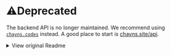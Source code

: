
#  ⚠️Deprecated

The backend API is no longer maintained. We recommend using [`chayns.codes`](https://chayns.site/chaynscodes-api-dokumentation) instead. A good place to start is [chayns.site/api](https://chayns.site/api).

<details>
	<summary>View original Readme</summary>
	
[![license](https://img.shields.io/github/license/TobitSoftware/chayns-backend.svg)]() [![GitHub pull requests](https://img.shields.io/github/issues-pr/TobitSoftware/chayns-backend.svg)]() [![](https://img.shields.io/github/issues-pr-closed-raw/TobitSoftware/chayns-backend.svg)]()

# chayns® Backend API [v2.0]
The backend API provides additional possibilites on top of the frontend API. To use this API, the tapp must be registered in the Tapp administration in the [TSPN](https://tspn.tobit.software). After the registration the Tapp Secret is needed for the authorization on requests to the API. 

### General
The requests in frontend and backend have the same structure. For the authorization you can use the Tapp Secret along with the TappID in the backend or a PageAccessToken in the frontend. 

The request structure looks like

```
https://api.chayns.net/{APIVersion}/{LocationID}/{Controller}/{ObjectID}
```
(the ObjectID parameter is optional).

General parameters explained

* APIVersion - string: Compound of the letter 'v' and the API version. So the parameter could look like 'v2.0'.
* LocationID - int: The ID of the current location. It is contained in chayns.env.site.locationId.
* TappID - int: The ID of the current tapp. It is contained in chayns.env.site.tapp.id and used in the Authorization header.

For more detailed information on the Backend API you should take a look at the [Wiki](https://github.com/TobitSoftware/chayns-backend/wiki) or at the [Getting Started](https://github.com/TobitSoftware/chayns-backend/wiki/Getting-Started).

</details>
